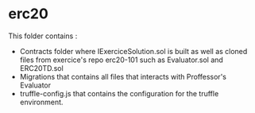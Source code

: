 # erc20
This folder contains :
  - Contracts folder where IExerciceSolution.sol is built as well as cloned files from exercice's repo erc20-101 such as Evaluator.sol and ERC20TD.sol
  - Migrations that contains all files that interacts with Proffessor's Evaluator
  - truffle-config.js that contains the configuration for the truffle environment.
